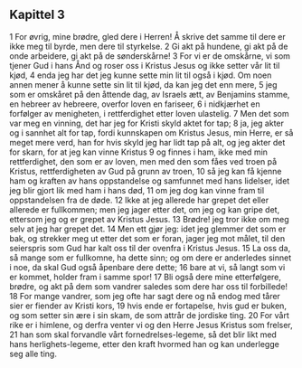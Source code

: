 ## Kapittel 3

1 For øvrig, mine brødre, gled dere i Herren! Å skrive det samme til dere er ikke meg til byrde, men dere til styrkelse.
2 Gi akt på hundene, gi akt på de onde arbeidere, gi akt på de sønderskårne!
3 For vi er de omskårne, vi som tjener Gud i hans Ånd og roser oss i Kristus Jesus og ikke setter vår lit til kjød,
4 enda jeg har det jeg kunne sette min lit til også i kjød. Om noen annen mener å kunne sette sin lit til kjød, da kan jeg det enn mere,
5 jeg som er omskåret på den åttende dag, av Israels ætt, av Benjamins stamme, en hebreer av hebreere, overfor loven en fariseer,
6 i nidkjærhet en forfølger av menigheten, i rettferdighet etter loven ulastelig.
7 Men det som var meg en vinning, det har jeg for Kristi skyld aktet for tap;
8 ja, jeg akter og i sannhet alt for tap, fordi kunnskapen om Kristus Jesus, min Herre, er så meget mere verd, han for hvis skyld jeg har lidt tap på alt, og jeg akter det for skarn, for at jeg kan vinne Kristus
9 og finnes i ham, ikke med min rettferdighet, den som er av loven, men med den som fåes ved troen på Kristus, rettferdigheten av Gud på grunn av troen,
10 så jeg kan få kjenne ham og kraften av hans oppstandelse og samfunnet med hans lidelser, idet jeg blir gjort lik med ham i hans død,
11 om jeg dog kan vinne fram til oppstandelsen fra de døde.
12 Ikke at jeg allerede har grepet det eller allerede er fullkommen; men jeg jager etter det, om jeg og kan gripe det, ettersom jeg og er grepet av Kristus Jesus.
13 Brødre! jeg tror ikke om meg selv at jeg har grepet det.
14 Men ett gjør jeg: idet jeg glemmer det som er bak, og strekker meg ut etter det som er foran, jager jeg mot målet, til den seierspris som Gud har kalt oss til der ovenfra i Kristus Jesus.
15 La oss da, så mange som er fullkomne, ha dette sinn; og om dere er anderledes sinnet i noe, da skal Gud også åpenbare dere dette;
16 bare at vi, så langt som vi er kommet, holder fram i samme spor!
17 Bli også dere mine etterfølgere, brødre, og akt på dem som vandrer saledes som dere har oss til forbillede!
18 For mange vandrer, som jeg ofte har sagt dere og nå endog med tårer sier er fiender av Kristi kors,
19 hvis ende er fortapelse, hvis gud er buken, og som setter sin ære i sin skam, de som attrår de jordiske ting.
20 For vårt rike er i himlene, og derfra venter vi og den Herre Jesus Kristus som frelser,
21 han som skal forvandle vårt fornedrelses-legeme, så det blir likt med hans herlighets-legeme, etter den kraft hvormed han og kan underlegge seg alle ting.

